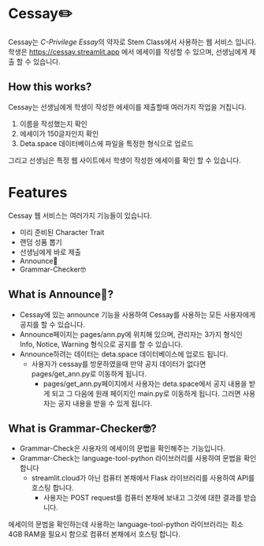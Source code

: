 # Cessay✏️
Cessay는 *C-Privilege Essay*의 약자로 Stem Class에서 사용하는 웹 서비스 입니다. 학생은 https://cessay.streamlit.app 에서 에세이를 작성할 수 있으며, 선생님에게 제출 할 수 있습니다.

## How this works?
Cessay는 선생님에게 학생이 작성한 에세이를 제출할때 여러가지 작업을 거칩니다.
1. 이름을 작성했는지 확인
2. 에세이가 150글자인지 확인
3. Deta.space 데이터베이스에 파일을 특정한 형식으로 업로드

그리고 선생님은 특정 웹 사이트에서 학생이 작성한 에세이를 확인 할 수 있습니다.

# Features
Cessay 웹 서비스는 여러가지 기능들이 있습니다.
- 미리 준비된 Character Trait
- 랜덤 성품 뽑기
- 선생님에게 바로 제출
- Announce📢
- Grammar-Checker🤓
## What is Announce📢?
- Cessay에 있는 announce 기능을 사용하여 Cessay를 사용하는 모든 사용자에게 공지를 할 수 있습니다.
- Announce페이지는 pages/ann.py에 위치해 있으며, 관리자는 3가지 형식인 Info, Notice, Warning 형식으로 공지를 할 수 있습니다.
- Announce하려는 데이터는 deta.space 데이터베이스에 업로드 됩니다.
  - 사용자가 cessay를 방문하였을때 만약 공지 데이터가 없다면 pages/get_ann.py로 이동하게 됩니다.
    - pages/get_ann.py페이지에서 사용자는 deta.space에서 공지 내용을 받게 되고 그 다음에 원래 페이지인 main.py로 이동하게 됩니다. 그러면 사용자는 공지 내용을 받을 수 있게 됩니다.

## What is Grammar-Checker🤓?
- Grammar-Check은 사용자의 에세이의 문법을 확인해주는 기능입니다.
- Grammar-Check는 language-tool-python 라이브러리를 사용하여 문법을 확인합니다
  - streamlit.cloud가 아닌 컴퓨터 본채에서 Flask 라이브러리를 사용하여 API를 호스팅 합니다.
    - 사용자는 POST request를 컴퓨터 본채에 보내고 그것에 대한 결과를 받습니다.  
    
에세이의 문법을 확인하는데 사용하는 language-tool-python 라이브러리는 최소 4GB RAM을 필요시 함으로 컴퓨터 본채에서 호스팅 합니다.
